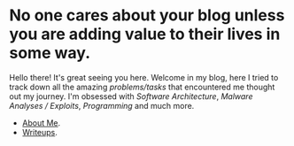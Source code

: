 # **No one cares about your blog unless you are adding value to their lives in some way.** 

Hello there! It's great seeing you here. Welcome in my blog, here I tried to track down all the amazing *problems/tasks* that encountered me thought out my journey. I'm obsessed with *Software Architecture*, *Malware Analyses / Exploits*, *Programming* and much more.

* [About Me](https://ir0nbyte.github.io/IronByte/About%20me/).
* [Writeups](https://ir0nbyte.github.io/IronByte/Writeups/).









